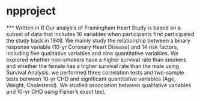 # npproject
*** Written in R
Our analysis of Framingham Heart Study is based on a subset of data that includes 16 variables when participants first participated the study back in 1948. We mainly study the relationship between a binary response variable (10-yr Coronary Heart Disease) and 14 risk factors, including five qualitative variables and nine quantitative variables. We explored whether non-smokers have a higher survival rate than smokers and whether the female has a higher survival rate than the male using Survival Analysis. we performed three correlation tests and two-sample tests between 10-yr CHD and significant quantitative variables (Age, Weight, Cholesterol). We studied association between qualitative variables and 10-yr CHD using Fisher’s exact test.
